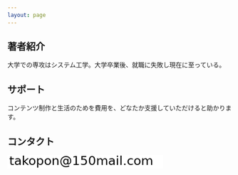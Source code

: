 ```yaml
---
layout: page
---
```

## 著者紹介
大学での専攻はシステム工学。大学卒業後、就職に失敗し現在に至っている。  
## サポート
コンテンツ制作と生活のためを費用を、どなたか支援していただけると助かります。

## コンタクト
<img src="mail.png" alt="mail address"  width="350" height="30">


